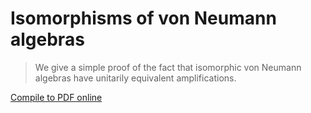 # Isomorphisms of von Neumann algebras

> We give a simple proof of the fact that isomorphic von Neumann algebras have unitarily equivalent amplifications.

[Compile to PDF online](https://texlive2020.latexonline.cc/compile?git=https%3A%2F%2Fgithub.com%2FMatthewDaws%2FMathematics&target=Isomorphism-VN%2Fvn_iso.tex&command=pdflatex)

